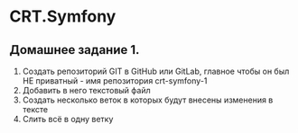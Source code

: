 # CRT.Symfony #

## Домашнее задание 1. ##

1. Создать репозиторий GIT в GitHub или GitLab, главное чтобы он был НЕ приватный - имя репозитория crt-symfony-1
1. Добавить в него текстовый файл
1. Создать несколько веток в которых будут внесены изменения в тексте
1. Слить всё в одну ветку
